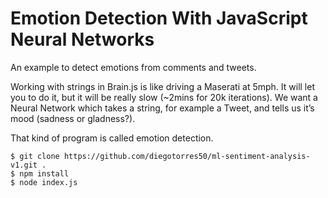 # Emotion Detection With JavaScript Neural Networks

An example to detect emotions from comments and tweets.

Working with strings in Brain.js is like driving a Maserati at 5mph.
It will let you to do it, but it will be really slow (~2mins for 20k iterations).
We want a Neural Network which takes a string, for example a Tweet, and tells us it’s mood (sadness or gladness?).

That kind of program is called emotion detection.

```shell
$ git clone https://github.com/diegotorres50/ml-sentiment-analysis-v1.git .
$ npm install
$ node index.js
```
